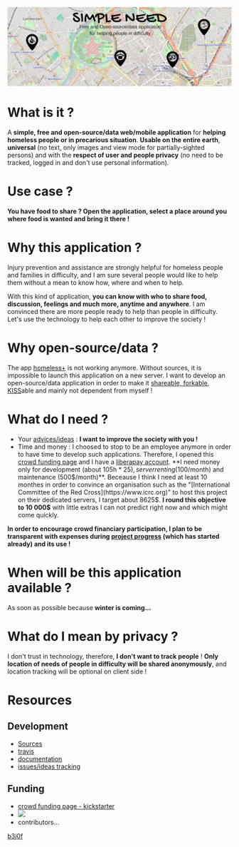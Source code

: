[![](https://github.com/b3j0f/simpleneed/raw/master/static/images/banner.png)](https://b3j0f.github.io/simpleneed/)

# What is it ?
A **simple, free and open-source/data web/mobile application** for **helping homeless people or in precarious situation**. **Usable on the entire earth**, **universal** (no text, only images and view mode for partially-sighted persons) and with the **respect of user and people privacy** (no need to be tracked, logged in and don't use personal information).

# Use case ?
**You have food to share ? Open the application, select a place around you where food is wanted and bring it there !**

# Why this application ?
Injury prevention and assistance are strongly helpful for homeless people and families in difficulty, and I am sure several people would like to help them without a mean to know how, where and when to help.

With this kind of application, **you can know with who to share food, discussion, feelings and much more, anytime and anywhere**. I am convinced there are more people ready to help than people in difficulty. Let's use the technology to help each other to improve the society !

# Why open-source/data ?
The app [homeless+](http://homeless.com) is not working anymore. Without sources, it is impossible to launch this application on a new server. I want to develop an open-source/data application in order to make it [shareable, forkable](https://github.com/b3j0f/simpleneed/), [KISS](https://en.wikipedia.org/wiki/KISS_principle)able and mainly not dependent from myself !

# What do I need ?
- Your [advices/ideas](https://github.com/b3j0f/simpleneed/issues) : **I want to improve the society with you !**
- Time and money : I choosed to stop to be an employee anymore in order to have time to develop such applications. Therefore, I opened this [crowd funding page](https://www.kickstarter.com/projects/b3j0f/1289896395) and I have a [liberapay account](https://liberapay.com/b3j0f/donate). **I need money only for development (about 105h * 25$), server renting (100$/month) and maintenance (500$/month)**. Beceause I think I need at least 10 monthes in order to convince an organisation such as the "[International Committee of the Red Cross](https://www.icrc.org)" to host this project on their dedicated servers, I target about 8625$. **I round this objective to 10 000$** with little extras I can not predict right now and which might come quickly.

**In order to encourage crowd financiary participation, I plan to be transparent with expenses during [project progress](https://b3j0f.github.io/simpleneed/) (which has started already) and its use !**

# When will be this application available ?
As soon as possible because **winter is coming...**

# What do I mean by privacy ?
I don't trust in technology, therefore, **I don't want to track people** ! **Only location of needs of people in difficulty will be shared anonymously**, and location tracking will be optional on client side !

# Resources

## Development

- [Sources](https://github.com/b3j0f/simpleneed)
- [travis](https://travis.com/b3j0f/simpleneed)
- [documentation](https://readthedocs.com/b3j0f/simpleneed)
- [issues/ideas tracking](https://github.com/b3j0f/simpleneed/issues)

## Funding

- [crowd funding page - kickstarter](https://www.kickstarter.com/projects/b3j0f/1289896395)
- [![](https://liberapay.com/assets/widgets/donate.svg)](https://liberapay.com/b3j0f/donate)
- contributors...

[b3j0f](https://github.com/b3j0f)
